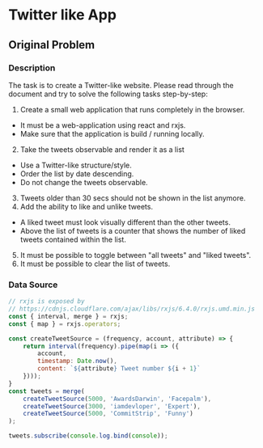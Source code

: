 # Twitter like App

## Original Problem

### Description

The task is to create a Twitter-like website. Please read through the document
and try to solve the following tasks step-by-step:

1. Create a small web application that runs completely in the browser.

- It must be a web-application using react and rxjs.
- Make sure that the application is build / running locally.

2. Take the tweets observable and render it as a list

- Use a Twitter-like structure/style.
- Order the list by date descending.
- Do not change the tweets observable.

3. Tweets older than 30 secs should not be shown in the list anymore.
4. Add the ability to like and unlike tweets.

- A liked tweet must look visually different than the other tweets.
- Above the list of tweets is a counter that shows the number of liked tweets contained within the list.

5. It must be possible to toggle between "all tweets" and "liked tweets".
6. It must be possible to clear the list of tweets.

### Data Source

```js
// rxjs is exposed by
// https://cdnjs.cloudflare.com/ajax/libs/rxjs/6.4.0/rxjs.umd.min.js
const { interval, merge } = rxjs;
const { map } = rxjs.operators;

const createTweetSource = (frequency, account, attribute) => {
    return interval(frequency).pipe(map(i => ({
        account,
        timestamp: Date.now(),
        content: `${attribute} Tweet number ${i + 1}`
    })));
}
const tweets = merge(
    createTweetSource(5000, 'AwardsDarwin', 'Facepalm'),
    createTweetSource(3000, 'iamdevloper', 'Expert'),
    createTweetSource(5000, 'CommitStrip', 'Funny')
);

tweets.subscribe(console.log.bind(console));
```
